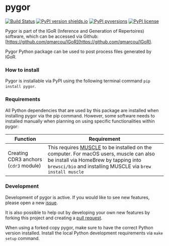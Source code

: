 # pygor

[![Build Status](https://img.shields.io/travis/penuts7644/pygor.svg?branch=master&longCache=true&style=for-the-badge)](https://travis-ci.org/penuts7644/pygor)
[![PyPI version shields.io](https://img.shields.io/pypi/v/pygor.svg?longCache=true&style=for-the-badge)](https://pypi.python.org/pypi/pygor/)
[![PyPI pyversions](https://img.shields.io/pypi/pyversions/pygor.svg?longCache=true&style=for-the-badge)](https://pypi.python.org/pypi/pygor/)
[![PyPI license](https://img.shields.io/pypi/l/pygor.svg?longCache=true&style=for-the-badge)](https://pypi.python.org/pypi/pygor/)

Pygor is part of the IGoR (Inference and Generation of Repertoires) software, which can be accessed via Github: [https://github.com/qmarcou/IGoR](https://github.com/qmarcou/IGoR).

Pygor Python package can be used to post process files generated by IGoR.

### How to install

Pygor is installable via PyPI using the following terminal command `pip install pygor`.

### Requirements

All Python dependencies that are used by this package are installed when installing pygor via the pip command. However, some software needs to installed manually when planning on using specific functionalities within pygor:

| Function | Requirement |
| -------- | ----------- |
| Creating CDR3 anchors (`cdr3` module) | This requires [MUSCLE](http://www.drive5.com/muscle/) to be installed on the computer. For macOS users, muscle can also be install via HomeBrew by tapping into `brewsci/bio` and installing MUSCLE via `brew install muscle` |

### Development

Development of pygor is active. If you would like to see new features, please open a new [issue](https://github.com/penuts7644/pygor/issues/new).

It is also possible to help out by developing your own new features by forking this project and creating a [pull request](https://github.com/penuts7644/pygor/compare).

When using a forked copy pygor, make sure to have the correct Python version installed. Install the local Python development requirements via `make setup` command.
